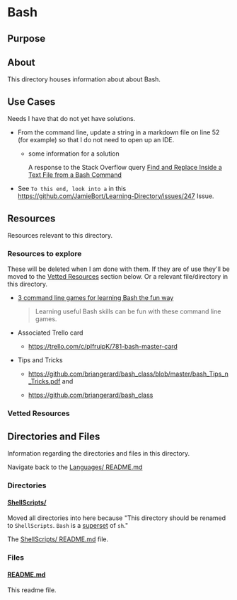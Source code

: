 # Bash

## Purpose

<!-- The purpose of this directory is to [...]. -->

## About

This directory houses information about about Bash.

<!-- [Some information about this directory.] -->

## Use Cases

Needs I have that do not yet have solutions.

- From the command line, update a string in a markdown file on line 52 (for example) so that I do not need to open up an IDE.

  - some information for a solution

    A response to the Stack Overflow query [Find and Replace Inside a Text File from a Bash Command](https://stackoverflow.com/a/525612)

- See `To this end, look into a` in this https://github.com/JamieBort/Learning-Directory/issues/247 Issue.

## Resources

Resources relevant to this directory.

### Resources to explore

These will be deleted when I am done with them. If they are of use they'll be moved to the [Vetted Resources](#vetted-resources) section below. Or a relevant file/directory in this directory.

- [3 command line games for learning Bash the fun way](https://opensource.com/article/19/10/learn-bash-command-line-games)

  > Learning useful Bash skills can be fun with these command line games.

- Associated Trello card

  - https://trello.com/c/pIfruipK/781-bash-master-card

- Tips and Tricks

  - https://github.com/briangerard/bash_class/blob/master/bash_Tips_n_Tricks.pdf and

  - https://github.com/briangerard/bash_class

### Vetted Resources

## Directories and Files

Information regarding the directories and files in this directory.

Navigate back to the [Languages/ README.md](../README.md)

### Directories

#### [ShellScripts/](./ShellScripts)

Moved all directories into here because "This directory should be renamed to `ShellScripts`. `Bash` is a [superset](https://stackoverflow.com/a/5725297/8210460) of `sh`."

The [ShellScripts/ README.md](./ShellScripts/README.md) file.

<!-- The `directory_name/` [README.md](./directory_name/README.md) file. -->

### Files

<!-- #### [name_of_other_file_in_here.extension]()

[About_this_file.]

[More_info_about_this_file.] -->

#### [README.md](./README.md)

This readme file.
